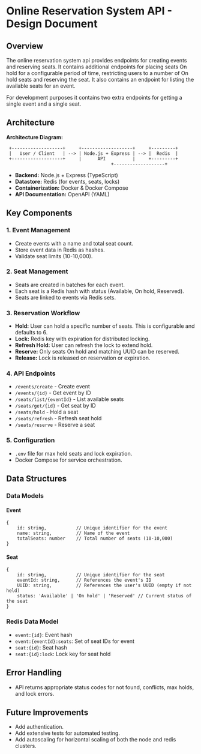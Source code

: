 # Online Reservation System API - Design Document

## Overview
The online reservation system api provides endpoints for creating events and reserving seats. It contains additional endpoints for placing seats On hold for a configurable period of time, restricting users to a number of On hold seats and reserving the seat. It also contains an endpoint for listing the available seats for an event.

For development purposes it contains two extra endpoints for getting a single event and a single seat.

## Architecture

**Architecture Diagram:**

```
 +-------------------+     +-------------------+     +---------+
 |   User / Client   | --> | Node.js + Express | --> |  Redis  |
 +-------------------+     |      API          |     +---------+
						               +-------------------+
```

- **Backend:** Node.js + Express (TypeScript)
- **Datastore:** Redis (for events, seats, locks)
- **Containerization:** Docker & Docker Compose
- **API Documentation:** OpenAPI (YAML)

## Key Components
### 1. Event Management
- Create events with a name and total seat count.
- Store event data in Redis as hashes.
- Validate seat limits (10-10,000).

### 2. Seat Management
- Seats are created in batches for each event.
- Each seat is a Redis hash with status (Available, On hold, Reserved).
- Seats are linked to events via Redis sets.

### 3. Reservation Workflow
- **Hold:** User can hold a specific number of seats. This is configurable and defaults to 6.
- **Lock:** Redis key with expiration for distributed locking.
- **Refresh Hold:** User can refresh the lock to extend hold.
- **Reserve:** Only seats On hold and matching UUID can be reserved.
- **Release:** Lock is released on reservation or expiration.

### 4. API Endpoints
- `/events/create` - Create event
- `/events/{id}` - Get event by ID
- `/seats/list/{eventId}` - List available seats
- `/seats/get/{id}` - Get seat by ID
- `/seats/hold` - Hold a seat
- `/seats/refresh` - Refresh seat hold
- `/seats/reserve` - Reserve a seat

### 5. Configuration
- `.env` file for max held seats and lock expiration.
- Docker Compose for service orchestration.

## Data Structures
### Data Models

#### Event
```
{
	id: string,           // Unique identifier for the event
	name: string,         // Name of the event
	totalSeats: number    // Total number of seats (10-10,000)
}
```

#### Seat
```
{
	id: string,           // Unique identifier for the seat
	eventId: string,      // References the event's ID
	UUID: string,         // References the user's UUID (empty if not held)
	status: 'Available' | 'On hold' | 'Reserved' // Current status of the seat
}
```

### Redis Data Model
- `event:{id}`: Event hash
- `event:{eventId}:seats`: Set of seat IDs for event
- `seat:{id}`: Seat hash
- `seat:{id}:lock`: Lock key for seat hold

## Error Handling
- API returns appropriate status codes for not found, conflicts, max holds, and lock errors.

## Future Improvements
- Add authentication.
- Add extensive tests for automated testing.
- Add autoscaling for horizontal scaling of both the node and redis clusters.
